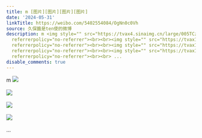 ```yaml
---
title: m [图片][图片][图片][图片]
date: '2024-05-31'
linkTitle: https://weibo.com/5402554084/OgNn0c0Vh
source: 久保醬是ten使的微博
description: m <img style="" src="https://tvax4.sinaimg.cn/large/005TCz76gy1hq8gkf60aqj318x0u0tci.jpg"
  referrerpolicy="no-referrer"><br><br><img style="" src="https://tvax1.sinaimg.cn/large/005TCz76gy1hq8gkfxje1j318y0u0afo.jpg"
  referrerpolicy="no-referrer"><br><br><img style="" src="https://tvax1.sinaimg.cn/large/005TCz76gy1hq8gkgk1sbj31hc0u0tcv.jpg"
  referrerpolicy="no-referrer"><br><br><img style="" src="https://tvax1.sinaimg.cn/large/005TCz76gy1hq8gkhd902j31400u0wo7.jpg"
  referrerpolicy="no-referrer"><br><br> ...
disable_comments: true
---
```

m <img style="" src="https://tvax4.sinaimg.cn/large/005TCz76gy1hq8gkf60aqj318x0u0tci.jpg" referrerpolicy="no-referrer"><br><br><img style="" src="https://tvax1.sinaimg.cn/large/005TCz76gy1hq8gkfxje1j318y0u0afo.jpg" referrerpolicy="no-referrer"><br><br><img style="" src="https://tvax1.sinaimg.cn/large/005TCz76gy1hq8gkgk1sbj31hc0u0tcv.jpg" referrerpolicy="no-referrer"><br><br><img style="" src="https://tvax1.sinaimg.cn/large/005TCz76gy1hq8gkhd902j31400u0wo7.jpg" referrerpolicy="no-referrer"><br><br> ...